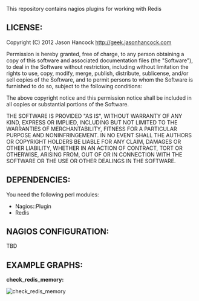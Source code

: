 This repository contains nagios plugins for working with Redis 

LICENSE:
--------
Copyright (C) 2012 Jason Hancock http://geek.jasonhancock.com

Permission is hereby granted, free of charge, to any person obtaining a copy
of this software and associated documentation files (the "Software"), to deal
in the Software without restriction, including without limitation the rights
to use, copy, modify, merge, publish, distribute, sublicense, and/or sell
copies of the Software, and to permit persons to whom the Software is furnished
to do so, subject to the following conditions:

The above copyright notice and this permission notice shall be included in all
copies or substantial portions of the Software.

THE SOFTWARE IS PROVIDED "AS IS", WITHOUT WARRANTY OF ANY KIND, EXPRESS OR
IMPLIED, INCLUDING BUT NOT LIMITED TO THE WARRANTIES OF MERCHANTABILITY,
FITNESS FOR A PARTICULAR PURPOSE AND NONINFRINGEMENT. IN NO EVENT SHALL THE
AUTHORS OR COPYRIGHT HOLDERS BE LIABLE FOR ANY CLAIM, DAMAGES OR OTHER
LIABILITY, WHETHER IN AN ACTION OF CONTRACT, TORT OR OTHERWISE, ARISING FROM,
OUT OF OR IN CONNECTION WITH THE SOFTWARE OR THE USE OR OTHER DEALINGS IN
THE SOFTWARE.

DEPENDENCIES:
-------------
You need the following perl modules:
*    Nagios::Plugin
*    Redis

NAGIOS CONFIGURATION:
---------------------
TBD

EXAMPLE GRAPHS:
---------------
**check_redis_memory:**

![check_redis_memory](https://github.com/jasonhancock/nagios-redis/raw/master/example-images/check_redis_memory.png)

